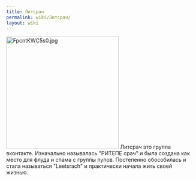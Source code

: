 ```yaml
---
title: Литсрач
permalink: wiki/Литсрач/
layout: wiki
---
```


<img src="FpcntKWC5s0.jpg" title="fig:FpcntKWC5s0.jpg" width="300" height="300" alt="FpcntKWC5s0.jpg" />
Литсрач это группа вконтакте. Изначально называлась "РИТЕПЕ срач" и была
создана как место для флуда и спама с группы пупов. Постепенно
обособилась и стала называться "Leetsrach" и практически начала жить
своей жизнью.
